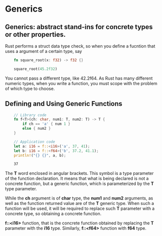 # Generics

## Generics: abstract stand-ins for concrete types or other properties.

Rust performs a struct data type check, so when you define a fucntion that uses a argument of a certain type, say

```rs
    fn square_root(x: f32) -> f32 {}

    square_root(45.2f32)
```

You cannot pass a different type, like 42.2f64. As Rust has many different numeric types, when you write a function, you must scope with the problem of which type to choose.


## Defining and Using Generic Functions 

```rs 
    // Library code 
    fn f<T>(ch: char, num1: T, num2: T) -> T {
        if ch == 'a' { num 1 }
        else { num2 }
    }

    // Application code 
    let a: i16 = f::<i16>('a', 37, 41);
    let b: i16 = f::<f64>('b', 37.2, 41.1);
    println!("{} {}", a, b);
```

```sh 
    37
```

The __T__ word enclosed in  angular brackets. This symbol is a type parameter of the function declaration. It means that what is being declared is not a concrete function, but a generic function, which is parameterized by the __T__ type parameter. 

While the __ch__ argument is of __char__ type, the __num1__ and __num2__ arguments, as well as the function returned value are of the __T__ generic type. When such a function will be used, it will be required to replace such __T__ parameter with a concrete type, so obtaining a concrete function.

__f::\<i16\>__ function, that is the concrete function obtained by replacing the __T__ parameter with the __i16__ type. Similarly, __f::\<f64\>__ function with __f64__ type.
